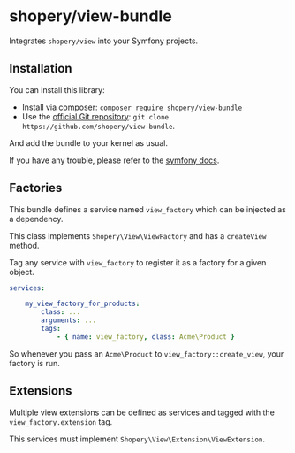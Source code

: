 shopery/view-bundle
===================

Integrates `shopery/view` into your Symfony projects.

## Installation
You can install this library:

- Install via [composer](https://getcomposer.org): `composer require shopery/view-bundle`
- Use the [official Git repository](https://github.com/shopery/datetime): `git clone https://github.com/shopery/view-bundle`.

And add the bundle to your kernel as usual.

If you have any trouble, please refer to the [symfony docs](http://symfony.com/doc/current/cookbook/bundles/installation.html).

## Factories

This bundle defines a service named `view_factory` which can be injected as a dependency.

This class implements `Shopery\View\ViewFactory` and has a `createView` method.

Tag any service with `view_factory` to register it as a factory for a given object.

```yml
services:

    my_view_factory_for_products:
        class: ...
        arguments: ...
        tags:
            - { name: view_factory, class: Acme\Product }
```

So whenever you pass an `Acme\Product` to `view_factory::create_view`, your factory is run.

## Extensions

Multiple view extensions can be defined as services and tagged with the `view_factory.extension` tag.

This services must implement `Shopery\View\Extension\ViewExtension`.
